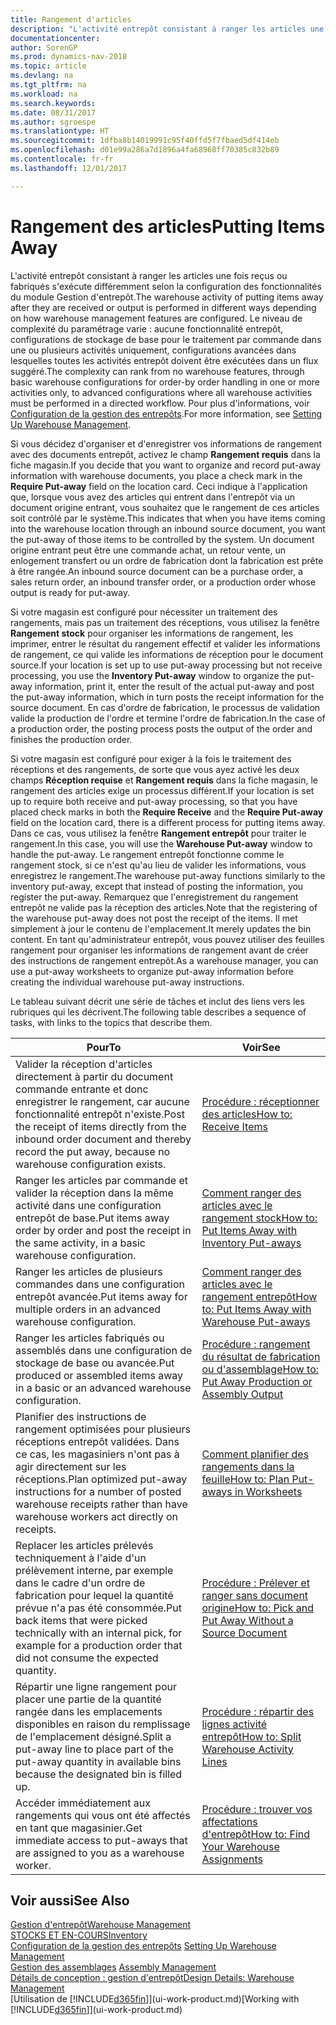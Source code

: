 ```yaml
---
title: Rangement d'articles
description: "L'activité entrepôt consistant à ranger les articles une fois reçus ou fabriqués s'exécute différemment selon la configuration des fonctionnalités du module Gestion d'entrepôt."
documentationcenter: 
author: SorenGP
ms.prod: dynamics-nav-2018
ms.topic: article
ms.devlang: na
ms.tgt_pltfrm: na
ms.workload: na
ms.search.keywords: 
ms.date: 08/31/2017
ms.author: sgroespe
ms.translationtype: HT
ms.sourcegitcommit: 1dfba8b14019991c95f40ffd5f7fbaed5df414eb
ms.openlocfilehash: d01e99a286a7d1896a4fa68968ff70385c832b89
ms.contentlocale: fr-fr
ms.lasthandoff: 12/01/2017

---
```

# <a name="putting-items-away"></a><span data-ttu-id="0e908-103">Rangement des articles</span><span class="sxs-lookup"><span data-stu-id="0e908-103">Putting Items Away</span></span>
<span data-ttu-id="0e908-104">L'activité entrepôt consistant à ranger les articles une fois reçus ou fabriqués s'exécute différemment selon la configuration des fonctionnalités du module Gestion d'entrepôt.</span><span class="sxs-lookup"><span data-stu-id="0e908-104">The warehouse activity of putting items away after they are received or output is performed in different ways depending on how warehouse management features are configured.</span></span> <span data-ttu-id="0e908-105">Le niveau de complexité du paramétrage varie : aucune fonctionnalité entrepôt, configurations de stockage de base pour le traitement par commande dans une ou plusieurs activités uniquement, configurations avancées dans lesquelles toutes les activités entrepôt doivent être exécutées dans un flux suggéré.</span><span class="sxs-lookup"><span data-stu-id="0e908-105">The complexity can rank from no warehouse features, through basic warehouse configurations for order-by order handling in one or more activities only, to advanced configurations where all warehouse activities must be performed in a directed workflow.</span></span> <span data-ttu-id="0e908-106">Pour plus d'informations, voir [Configuration de la gestion des entrepôts](warehouse-setup-warehouse.md).</span><span class="sxs-lookup"><span data-stu-id="0e908-106">For more information, see [Setting Up Warehouse Management](warehouse-setup-warehouse.md).</span></span>

<span data-ttu-id="0e908-107">Si vous décidez d'organiser et d'enregistrer vos informations de rangement avec des documents entrepôt, activez le champ **Rangement requis** dans la fiche magasin.</span><span class="sxs-lookup"><span data-stu-id="0e908-107">If you decide that you want to organize and record put-away information with warehouse documents, you place a check mark in the **Require Put-away** field on the location card.</span></span> <span data-ttu-id="0e908-108">Ceci indique à l'application que, lorsque vous avez des articles qui entrent dans l'entrepôt via un document origine entrant, vous souhaitez que le rangement de ces articles soit contrôlé par le système.</span><span class="sxs-lookup"><span data-stu-id="0e908-108">This indicates that when you have items coming into the warehouse location through an inbound source document, you want the put-away of those items to be controlled by the system.</span></span> <span data-ttu-id="0e908-109">Un document origine entrant peut être une commande achat, un retour vente, un enlogement transfert ou un ordre de fabrication dont la fabrication est prête à être rangée.</span><span class="sxs-lookup"><span data-stu-id="0e908-109">An inbound source document can be a purchase order, a sales return order, an inbound transfer order, or a production order whose output is ready for put-away.</span></span>  

<span data-ttu-id="0e908-110">Si votre magasin est configuré pour nécessiter un traitement des rangements, mais pas un traitement des réceptions, vous utilisez la fenêtre **Rangement stock** pour organiser les informations de rangement, les imprimer, entrer le résultat du rangement effectif et valider les informations de rangement, ce qui valide les informations de réception pour le document source.</span><span class="sxs-lookup"><span data-stu-id="0e908-110">If your location is set up to use put-away processing but not receive processing, you use the **Inventory Put-away** window to organize the put-away information, print it, enter the result of the actual put-away and post the put-away information, which in turn posts the receipt information for the source document.</span></span> <span data-ttu-id="0e908-111">En cas d'ordre de fabrication, le processus de validation valide la production de l'ordre et termine l'ordre de fabrication.</span><span class="sxs-lookup"><span data-stu-id="0e908-111">In the case of a production order, the posting process posts the output of the order and finishes the production order.</span></span>

<span data-ttu-id="0e908-112">Si votre magasin est configuré pour exiger à la fois le traitement des réceptions et des rangements, de sorte que vous ayez activé les deux champs **Réception requise** et **Rangement requis** dans la fiche magasin, le rangement des articles exige un processus différent.</span><span class="sxs-lookup"><span data-stu-id="0e908-112">If your location is set up to require both receive and put-away processing, so that you have placed check marks in both the **Require Receive** and the **Require Put-away** field on the location card, there is a different process for putting items away.</span></span> <span data-ttu-id="0e908-113">Dans ce cas, vous utilisez la fenêtre **Rangement entrepôt** pour traiter le rangement.</span><span class="sxs-lookup"><span data-stu-id="0e908-113">In this case, you will use the **Warehouse Put-away** window to handle the put-away.</span></span> <span data-ttu-id="0e908-114">Le rangement entrepôt fonctionne comme le rangement stock, si ce n'est qu'au lieu de valider les informations, vous enregistrez le rangement.</span><span class="sxs-lookup"><span data-stu-id="0e908-114">The warehouse put-away functions similarly to the inventory put-away, except that instead of posting the information, you register the put-away.</span></span> <span data-ttu-id="0e908-115">Remarquez que l'enregistrement du rangement entrepôt ne valide pas la réception des articles.</span><span class="sxs-lookup"><span data-stu-id="0e908-115">Note that the registering of the warehouse put-away does not post the receipt of the items.</span></span> <span data-ttu-id="0e908-116">Il met simplement à jour le contenu de l'emplacement.</span><span class="sxs-lookup"><span data-stu-id="0e908-116">It merely updates the bin content.</span></span> <span data-ttu-id="0e908-117">En tant qu'administrateur entrepôt, vous pouvez utiliser des feuilles rangement pour organiser les informations de rangement avant de créer des instructions de rangement entrepôt.</span><span class="sxs-lookup"><span data-stu-id="0e908-117">As a warehouse manager, you can use a put-away worksheets to organize put-away information before creating the individual warehouse put-away instructions.</span></span>

<span data-ttu-id="0e908-118">Le tableau suivant décrit une série de tâches et inclut des liens vers les rubriques qui les décrivent.</span><span class="sxs-lookup"><span data-stu-id="0e908-118">The following table describes a sequence of tasks, with links to the topics that describe them.</span></span>   

|<span data-ttu-id="0e908-119">**Pour**</span><span class="sxs-lookup"><span data-stu-id="0e908-119">**To**</span></span>|<span data-ttu-id="0e908-120">**Voir**</span><span class="sxs-lookup"><span data-stu-id="0e908-120">**See**</span></span>|  
|------------|-------------|  
|<span data-ttu-id="0e908-121">Valider la réception d'articles directement à partir du document commande entrante et donc enregistrer le rangement, car aucune fonctionnalité entrepôt n'existe.</span><span class="sxs-lookup"><span data-stu-id="0e908-121">Post the receipt of items directly from the inbound order document and thereby record the put away, because no warehouse configuration exists.</span></span>|[<span data-ttu-id="0e908-122">Procédure : réceptionner des articles</span><span class="sxs-lookup"><span data-stu-id="0e908-122">How to: Receive Items</span></span>](warehouse-how-receive-items.md)|  
|<span data-ttu-id="0e908-123">Ranger les articles par commande et valider la réception dans la même activité dans une configuration entrepôt de base.</span><span class="sxs-lookup"><span data-stu-id="0e908-123">Put items away order by order and post the receipt in the same activity, in a basic warehouse configuration.</span></span>|[<span data-ttu-id="0e908-124">Comment ranger des articles avec le rangement stock</span><span class="sxs-lookup"><span data-stu-id="0e908-124">How to: Put Items Away with Inventory Put-aways</span></span>](warehouse-how-to-put-items-away-with-inventory-put-aways.md)|  
|<span data-ttu-id="0e908-125">Ranger les articles de plusieurs commandes dans une configuration entrepôt avancée.</span><span class="sxs-lookup"><span data-stu-id="0e908-125">Put items away for multiple orders in an advanced warehouse configuration.</span></span>|[<span data-ttu-id="0e908-126">Comment ranger des articles avec le rangement entrepôt</span><span class="sxs-lookup"><span data-stu-id="0e908-126">How to: Put Items Away with Warehouse Put-aways</span></span>](warehouse-how-to-put-items-away-with-warehouse-put-aways.md)|  
|<span data-ttu-id="0e908-127">Ranger les articles fabriqués ou assemblés dans une configuration de stockage de base ou avancée.</span><span class="sxs-lookup"><span data-stu-id="0e908-127">Put produced or assembled items away in a basic or an advanced warehouse configuration.</span></span>|[<span data-ttu-id="0e908-128">Procédure : rangement du résultat de fabrication ou d'assemblage</span><span class="sxs-lookup"><span data-stu-id="0e908-128">How to: Put Away Production or Assembly Output</span></span>](warehouse-how-to-put-away-production-output.md)|
|<span data-ttu-id="0e908-129">Planifier des instructions de rangement optimisées pour plusieurs réceptions entrepôt validées. Dans ce cas, les magasiniers n'ont pas à agir directement sur les réceptions.</span><span class="sxs-lookup"><span data-stu-id="0e908-129">Plan optimized put-away instructions for a number of posted warehouse receipts rather than have warehouse workers act directly on receipts.</span></span>|[<span data-ttu-id="0e908-130">Comment planifier des rangements dans la feuille</span><span class="sxs-lookup"><span data-stu-id="0e908-130">How to: Plan Put-aways in Worksheets</span></span>](warehouse-how-to-plan-put-aways-in-worksheets.md)|  
|<span data-ttu-id="0e908-131">Replacer les articles prélevés techniquement à l'aide d'un prélèvement interne, par exemple dans le cadre d'un ordre de fabrication pour lequel la quantité prévue n'a pas été consommée.</span><span class="sxs-lookup"><span data-stu-id="0e908-131">Put back items that were picked technically with an internal pick, for example for a production order that did not consume the expected quantity.</span></span>|[<span data-ttu-id="0e908-132">Procédure : Prélever et ranger sans document origine</span><span class="sxs-lookup"><span data-stu-id="0e908-132">How to: Pick and Put Away Without a Source Document</span></span>](warehouse-how-to-create-put-aways-from-internal-put-aways.md)|
|<span data-ttu-id="0e908-133">Répartir une ligne rangement pour placer une partie de la quantité rangée dans les emplacements disponibles en raison du remplissage de l'emplacement désigné.</span><span class="sxs-lookup"><span data-stu-id="0e908-133">Split a put-away line to place part of the put-away quantity in available bins because the designated bin is filled up.</span></span>|[<span data-ttu-id="0e908-134">Procédure : répartir des lignes activité entrepôt</span><span class="sxs-lookup"><span data-stu-id="0e908-134">How to: Split Warehouse Activity Lines</span></span>](warehouse-how-to-split-warehouse-activity-lines.md)|
|<span data-ttu-id="0e908-135">Accéder immédiatement aux rangements qui vous ont été affectés en tant que magasinier.</span><span class="sxs-lookup"><span data-stu-id="0e908-135">Get immediate access to put-aways that are assigned to you as a warehouse worker.</span></span>|[<span data-ttu-id="0e908-136">Procédure : trouver vos affectations d'entrepôt</span><span class="sxs-lookup"><span data-stu-id="0e908-136">How to: Find Your Warehouse Assignments</span></span>](warehouse-how-to-find-your-warehouse-assignments.md)|    

## <a name="see-also"></a><span data-ttu-id="0e908-137">Voir aussi</span><span class="sxs-lookup"><span data-stu-id="0e908-137">See Also</span></span>  
[<span data-ttu-id="0e908-138">Gestion d'entrepôt</span><span class="sxs-lookup"><span data-stu-id="0e908-138">Warehouse Management</span></span>](warehouse-manage-warehouse.md)  
[<span data-ttu-id="0e908-139">STOCKS ET EN-COURS</span><span class="sxs-lookup"><span data-stu-id="0e908-139">Inventory</span></span>](inventory-manage-inventory.md)  
<span data-ttu-id="0e908-140">[Configuration de la gestion des entrepôts](warehouse-setup-warehouse.md)   </span><span class="sxs-lookup"><span data-stu-id="0e908-140">[Setting Up Warehouse Management](warehouse-setup-warehouse.md)   </span></span>  
<span data-ttu-id="0e908-141">[Gestion des assemblages](assembly-assemble-items.md)  </span><span class="sxs-lookup"><span data-stu-id="0e908-141">[Assembly Management](assembly-assemble-items.md)  </span></span>  
[<span data-ttu-id="0e908-142">Détails de conception : gestion d'entrepôt</span><span class="sxs-lookup"><span data-stu-id="0e908-142">Design Details: Warehouse Management</span></span>](design-details-warehouse-management.md)  
<span data-ttu-id="0e908-143">[Utilisation de [!INCLUDE[d365fin](includes/d365fin_md.md)]](ui-work-product.md)</span><span class="sxs-lookup"><span data-stu-id="0e908-143">[Working with [!INCLUDE[d365fin](includes/d365fin_md.md)]](ui-work-product.md)</span></span>  

